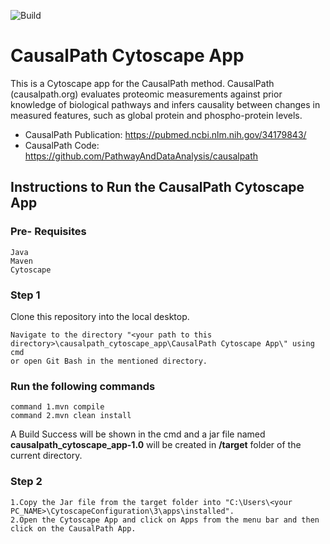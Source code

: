 ![Build](https://github.com/cannin/causalpath_cytoscape_app/actions/workflows/maven_build.yml/badge.svg)

# CausalPath Cytoscape App

This is a Cytoscape app for the CausalPath method. CausalPath (causalpath.org) evaluates proteomic measurements against prior knowledge of biological pathways and infers causality between changes in measured features, such as global protein and phospho-protein levels. 

* CausalPath Publication: https://pubmed.ncbi.nlm.nih.gov/34179843/
* CausalPath Code: https://github.com/PathwayAndDataAnalysis/causalpath

## Instructions to Run the CausalPath Cytoscape App
### Pre- Requisites
```
Java
Maven
Cytoscape
```
### Step 1 
Clone this repository into the local desktop.
```
Navigate to the directory "<your path to this directory>\causalpath_cytoscape_app\CausalPath Cytoscape App\" using cmd 
or open Git Bash in the mentioned directory.
```
### Run the following commands
```
command 1.mvn compile
command 2.mvn clean install
```
A Build Success will be shown in the cmd and a jar file named <b>causalpath_cytoscape_app-1.0</b> will be created in <b>/target</b> folder of the current directory.
### Step 2
```
1.Copy the Jar file from the target folder into "C:\Users\<your PC_NAME>\CytoscapeConfiguration\3\apps\installed".
2.Open the Cytoscape App and click on Apps from the menu bar and then click on the CausalPath App. 
```


